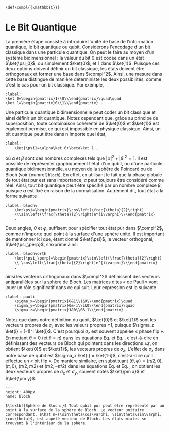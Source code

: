﻿```{math}
\def\compl{{\mathbb{C}}}
```

# Le Bit Quantique


La première étape consiste à introduire l'unité de base de l'information quantique, le bit quantique ou qubit. Considérons l'encodage d'un bit classique dans une particule quantique. On peut le faire au moyen d'un système bidimensionnel : la valeur du bit 0 est codée dans un état $\ket{\psi_0}$, ou simplement $\ket{0}$, et 1 dans $\ket{1}$. Puisque ces deux options doivent définir un bit classique, les états doivent être orthogonaux et former une base dans $\compl^2$. Ainsi, une mesure dans cette base distingue de manière déterministe les deux possibilités, comme c'est le cas pour un bit classique. Par exemple,

```{math}
:label:
\ket 0=\begin{pmatrix}1\\0\\\end{pmatrix}\quad\quad
\ket 1=\begin{pmatrix}0\\1\\\end{pmatrix} .
```

Une particule quantique bidimensionnelle peut coder un bit classique et ainsi définir un bit quantique. Notez cependant que, grâce au principe de superposition, toute combinaison cohérente de $\ket{0}$ et $\ket{1}$ est également permise, ce qui est impossible en physique classique. Ainsi, un bit quantique peut être dans n'importe quel état,


```{math}
:label:
    \ket{\psi}=\alpha\ket 0+\beta\ket 1 ,
```

où $\alpha$ et $\beta$ sont des nombres complexes tels que $|\alpha|^2 + |\beta|^2 = 1$. Il est possible de représenter graphiquement l'état d'un qubit, ou d'une particule quantique bidimensionnelle, au moyen de la sphère de Poincaré ou de Bloch (voir {numref}`bloch`). En effet, en utilisant le fait que la phase globale de tout état pur est sans importance, $\alpha$ peut toujours être considéré comme réel. Ainsi, tout bit quantique peut être spécifié par un nombre complexe $\beta$, puisque $\alpha$ est fixé en raison de la normalisation. Autrement dit, tout état a la forme suivante


```{math}
:label: blochv
    \ket\psi=\begin{pmatrix}\cos\left(\frac{\theta}{2}\right)
    \\\sin\left(\frac{\theta}{2}\right)e^{i\varphi}\\\end{pmatrix}
    .
```

Deux angles, $\theta$ et $\varphi$, suffisent pour spécifier tout état pur dans $\compl^2$, comme n'importe quel point à la surface d'une sphère unité. Il est important de mentionner ici que, étant donné $\ket{\psi}$, le vecteur orthogonal, $\ket{\psi_\perp}$, s'exprime ainsi

```{math}
:label: blochvorth
    \ket{\psi_\perp}=\begin{pmatrix}\sin\left(\frac{\theta}{2}\right)
    \\-\cos\left(\frac{\theta}{2}\right)e^{i\varphi}\\\end{pmatrix}
    ,
```

ainsi les vecteurs orthogonaux dans $\compl^2$ définissent des vecteurs antiparallèles sur la sphère de Bloch. Les matrices dites « de Pauli » vont jouer un rôle significatif dans ce qui suit. Leur expression est la suivante

```{math}
:label: pauli
    \sigma_x=\begin{pmatrix}0&1\\1&0\\\end{pmatrix}\quad
    \sigma_y=\begin{pmatrix}0&-i\\i&0\\\end{pmatrix}\quad
    \sigma_z=\begin{pmatrix}1&0\\0&-1\\\end{pmatrix} .
```

Notez que dans notre définition du qubit, $\ket{0}$ et $\ket{1}$ sont les vecteurs propres de $\sigma_z$ avec les valeurs propres $\pm 1$, puisque $\sigma_z \ket{i} = (-1)^i \ket{i}$. C'est pourquoi $\sigma_z$ est souvent appelée « phase flip ». En mettant $\theta=0$ (et $\theta=\pi$) dans les équations Eq. [](blochv) et Eq. [](blochvorth), c'est-à-dire en définissant des vecteurs de Bloch qui pointent dans les directions $\pm z$, on obtient $\ket{0}$ et $\ket{1}$, les vecteurs propres de $\sigma_z$. L'effet de $\sigma_x$ dans notre base de qubit est $\sigma_x \ket{i} = \ket{1-i}$, c'est-à-dire qu'il effectue un « bit flip ». De manière similaire, en substituant $(\theta,\varphi) = (\pi/2,0)$, $(\pi,0)$, $(\pi/2,\pi/2)$ et $(\pi/2,-\pi/2)$ dans les équations Eq. [](blochv) et Eq. [](blochvorth), on obtient les deux vecteurs propres de $\sigma_x$ et $\sigma_y$, souvent notés $\ket{\pm x}$ et $\ket{\pm y}$.
```{figure} ./qubit.png
---
height: 400px
name: bloch
---
$\textbf{Sphère de Bloch:}$ Tout qubit pur peut être représenté par un point à la surface de la sphère de Bloch. Le vecteur unitaire correspondant, $\hat n=(\sin\theta\cos\varphi, \sin\theta\sin\varphi,  \cos\theta)$, est appelé vecteur de Bloch. Les états mixtes se trouvent à l'intérieur de la sphère.





